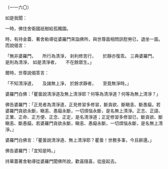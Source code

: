 （一一六〇）

如是我聞：

一時，佛住舍衛國祇樹給孤獨園。

時，有持金蓋、著舍勒導從婆羅門來詣佛所，與世尊面相問訊慰勞已，退坐一面。而說偈言：

「無非婆羅門，　　所行為清淨，
剎利修苦行，　　於靜亦復乖。
三典婆羅門，　　是則為清淨，
如是清淨者，　　不在餘眾生。」

爾時，世尊說偈答言：

「不知清淨道，　　及諸無上淨，
於餘求靜者，　　至竟無淨時。」

婆羅門白佛：「瞿曇說清淨道及無上清淨耶？何等為清淨道？何等為無上清淨？」

佛告婆羅門：「正見者為清淨道，正見修習多修習，斷貪欲、斷瞋恚、斷愚癡。若婆羅門貪欲永斷，瞋恚、愚癡永斷，一切煩惱永斷，是名無上清淨。正志、正語、正業、正命、正方便、正念、正定，是名清淨道；正定修習多修習已，斷貪欲、斷瞋恚、斷愚癡。若婆羅門貪欲永斷，瞋恚、愚癡永斷，一切煩惱永斷，是名無上清淨。」

婆羅門白佛言：「瞿曇說清淨道、無上清淨耶？瞿曇！世務多事，今且辭還。」

佛告婆羅門：「宜知是時。」

持華蓋著舍勒導從婆羅門聞佛所說，歡喜隨喜，從座起去。


